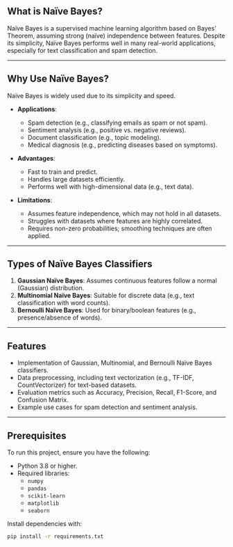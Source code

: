 ## What is Naïve Bayes?  

Naïve Bayes is a supervised machine learning algorithm based on Bayes' Theorem, assuming strong (naïve) independence between features. Despite its simplicity, Naïve Bayes performs well in many real-world applications, especially for text classification and spam detection.  

---

## Why Use Naïve Bayes?  

Naïve Bayes is widely used due to its simplicity and speed.  

- **Applications**:  
  - Spam detection (e.g., classifying emails as spam or not spam).  
  - Sentiment analysis (e.g., positive vs. negative reviews).  
  - Document classification (e.g., topic modeling).  
  - Medical diagnosis (e.g., predicting diseases based on symptoms).  

- **Advantages**:  
  - Fast to train and predict.  
  - Handles large datasets efficiently.  
  - Performs well with high-dimensional data (e.g., text data).  

- **Limitations**:  
  - Assumes feature independence, which may not hold in all datasets.  
  - Struggles with datasets where features are highly correlated.  
  - Requires non-zero probabilities; smoothing techniques are often applied.  

---

## Types of Naïve Bayes Classifiers  

1. **Gaussian Naïve Bayes**: Assumes continuous features follow a normal (Gaussian) distribution.  
2. **Multinomial Naïve Bayes**: Suitable for discrete data (e.g., text classification with word counts).  
3. **Bernoulli Naïve Bayes**: Used for binary/boolean features (e.g., presence/absence of words).  

---

## Features  

- Implementation of Gaussian, Multinomial, and Bernoulli Naïve Bayes classifiers.  
- Data preprocessing, including text vectorization (e.g., TF-IDF, CountVectorizer) for text-based datasets.  
- Evaluation metrics such as Accuracy, Precision, Recall, F1-Score, and Confusion Matrix.  
- Example use cases for spam detection and sentiment analysis.  

---

## Prerequisites  

To run this project, ensure you have the following:  
- Python 3.8 or higher.  
- Required libraries:  
  - `numpy`  
  - `pandas`  
  - `scikit-learn`  
  - `matplotlib`  
  - `seaborn`  

Install dependencies with:  
```bash
pip install -r requirements.txt

